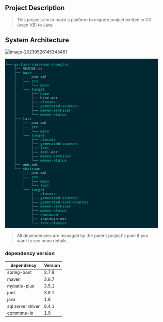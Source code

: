 ## Project Description
> This project aim to make a platform to migrate project written in C# (even VB) to Java

## System Architecture
![image-20230526145343461](https://chengsukai.oss-cn-hangzhou.aliyuncs.com/ht.png)

![img.png](img.png)

> All dependencies are managed by the parent project's pom if you want to see more details.
### dependency version
| dependency        | Version |
| ----------------- | ------- |
| spring-boot       | 2.7.8   |
| maven             | 3.8.7   |
| mybatis-plus      | 3.5.1   |
| junit             | 3.8.1   |
| java              | 1.8     |
| sql server driver | 8.4.1   |
| commons-io        | 1.9     |

